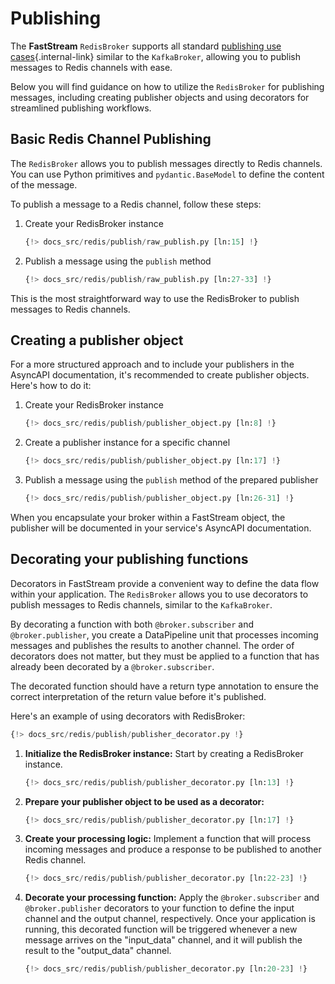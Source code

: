 # Publishing

The **FastStream** `RedisBroker` supports all standard [publishing use cases](../../getting-started/publishing/index.md){.internal-link} similar to the `KafkaBroker`, allowing you to publish messages to Redis channels with ease.

Below you will find guidance on how to utilize the `RedisBroker` for publishing messages, including creating publisher objects and using decorators for streamlined publishing workflows.

## Basic Redis Channel Publishing

The `RedisBroker` allows you to publish messages directly to Redis channels. You can use Python primitives and `pydantic.BaseModel` to define the content of the message.

To publish a message to a Redis channel, follow these steps:

1. Create your RedisBroker instance

    ```python linenums="1"
    {!> docs_src/redis/publish/raw_publish.py [ln:15] !}
    ```

1. Publish a message using the `publish` method

    ```python linenums="1"
    {!> docs_src/redis/publish/raw_publish.py [ln:27-33] !}
    ```

This is the most straightforward way to use the RedisBroker to publish messages to Redis channels.

## Creating a publisher object

For a more structured approach and to include your publishers in the AsyncAPI documentation, it's recommended to create publisher objects. Here's how to do it:

1. Create your RedisBroker instance

    ```python linenums="1"
    {!> docs_src/redis/publish/publisher_object.py [ln:8] !}
    ```

1. Create a publisher instance for a specific channel

    ```python linenums="1"
    {!> docs_src/redis/publish/publisher_object.py [ln:17] !}
    ```

1. Publish a message using the `publish` method of the prepared publisher

    ```python linenums="1"
    {!> docs_src/redis/publish/publisher_object.py [ln:26-31] !}
    ```

When you encapsulate your broker within a FastStream object, the publisher will be documented in your service's AsyncAPI documentation.

## Decorating your publishing functions

Decorators in FastStream provide a convenient way to define the data flow within your application. The `RedisBroker` allows you to use decorators to publish messages to Redis channels, similar to the `KafkaBroker`.

By decorating a function with both `@broker.subscriber` and `@broker.publisher`, you create a DataPipeline unit that processes incoming messages and publishes the results to another channel. The order of decorators does not matter, but they must be applied to a function that has already been decorated by a `@broker.subscriber`.

The decorated function should have a return type annotation to ensure the correct interpretation of the return value before it's published.

Here's an example of using decorators with RedisBroker:

```python linenums="1"
{!> docs_src/redis/publish/publisher_decorator.py !}
```

1. **Initialize the RedisBroker instance:** Start by creating a RedisBroker instance.

    ```python linenums="1"
    {!> docs_src/redis/publish/publisher_decorator.py [ln:13] !}
    ```

1. **Prepare your publisher object to be used as a decorator:**

    ```python linenums="1"
    {!> docs_src/redis/publish/publisher_decorator.py [ln:17] !}
    ```

1. **Create your processing logic:** Implement a function that will process incoming messages and produce a response to be published to another Redis channel.

    ```python linenums="1"
    {!> docs_src/redis/publish/publisher_decorator.py [ln:22-23] !}
    ```

1. **Decorate your processing function:** Apply the `@broker.subscriber` and `@broker.publisher` decorators to your function to define the input channel and the output channel, respectively. Once your application is running, this decorated function will be triggered whenever a new message arrives on the "input_data" channel, and it will publish the result to the "output_data" channel.

    ```python linenums="1"
    {!> docs_src/redis/publish/publisher_decorator.py [ln:20-23] !}
    ```
